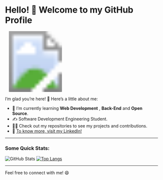 # Hello! 👋 Welcome to my GitHub Profile

<svg xmlns="http://www.w3.org/2000/svg" width="200" height="200" viewBox="0 0 200 200" style="border-radius: 15px; overflow: hidden;">
  <image href="https://github.com/CarlosRW/CarlosRW/blob/main/welcome-snoopy.jpg?raw=true" width="200" height="200" />
</svg>

I’m glad you’re here! 🚀 Here’s a little about me:

- 🌱 I’m currently learning **Web Development** , **Back-End** and **Open Source**.
- ✍️ Software Development Engineering Student.
- 👨‍💻 Check out my repositories to see my projects and contributions.
- 🔗 [To know more, visit my LinkedIn!](https://www.linkedin.com/in/carlosrw/)

---

### Some Quick Stats:

![GitHub Stats](https://github-readme-stats.vercel.app/api?username=CarlosRW&show_icons=true&theme=dracula&card_width=400)
[![Top Langs](https://github-readme-stats.vercel.app/api/top-langs/?username=CarlosRW&layout=donut&theme=dracula&card_width=400)](https://github.com/CarlosRW/github-readme-stats)

---

Feel free to connect with me! 😄

